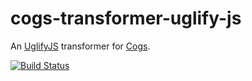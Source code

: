 # cogs-transformer-uglify-js

An [UglifyJS] transformer for [Cogs].

[![Build Status]](http://travis-ci.org/caseywebdev/cogs-transformer-uglify-js)

[UglifyJS]: https://github.com/mishoo/UglifyJS2
[Cogs]: https://github.com/caseywebdev/cogs
[Build Status]: https://secure.travis-ci.org/caseywebdev/cogs-transformer-uglify-js.png
